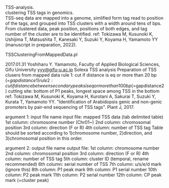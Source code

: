 TSS-analysis.  
clustering TSS tags in genomics.  
TSS-seq data are mapped into a genome, simlified form tag read to position of the tags, and grouped into TSS clusters with a width around tens of bps. From clustered data, peak position, positions of both edges, and tag number of the cluster are to be identified.
ref: Tokizawa M, Kusunoki K, Ushijima T, Matsushita T, Kanesaki Y, Suzuki Y, Koyama H, Yamamoto YY (manuscript in preparation, 2022).

TSSClusteringFromMappedData.pl

  2017.01.31
  Yoshiharu Y. Yamamoto, Faculty of Applied Biological Sciences, Gifu University
  yyy@gifu-u.ac.jp
  Solexa TSS analysis
  Preparation of TSS clusers from mapped data
  rule 1: cut if distance is eq or more than 20 bp (=$gapdistance1)
  rule 2: cut if distance between secondary peaks is eq or more than 100 bp (=$gapdistance2)
  cutting site: bottom of P1 peaks, longest space among TSS in the bottom
  ref: Tokizawa M, Kusunoki K, Koyama H, Kurotani A, Sakurai T, Suzuki Y, Kurata T, Yamamoto YY. "Identification of Arabidopsis genic and non-genic promoters by pair-end sequencing of TSS tags". Plant J, 2017.

  argument 1: input file name
  input file: mapped TSS data (tab delimited table)
  1st column: chromosome number (Chr01~)
  2nd column: chromosomal position
  3rd column: direction (F or R)
  4th column: number of TSS tag
 Table should be sorted according to 1)chromosome number, 2)direction, and 3)chromosomal position in this order.

  argument 2: output file name
  output file:
  1st column: chromosome number
  2nd column: chromosomal position
  3rd column: direction (F or R)
  4th column: number of TSS tag
  5th column: cluster ID (temporal, rename recommended)
  6th column: serial number of TSS
  7th column: u/s/e/d mark (ignore this)
  8th column: P1 peak mark
  9th column: P1 serial number
  10th column: P2 peak mark
  11th column: P2 serial number
  12th column: CP peak mark (=cluster peak)
